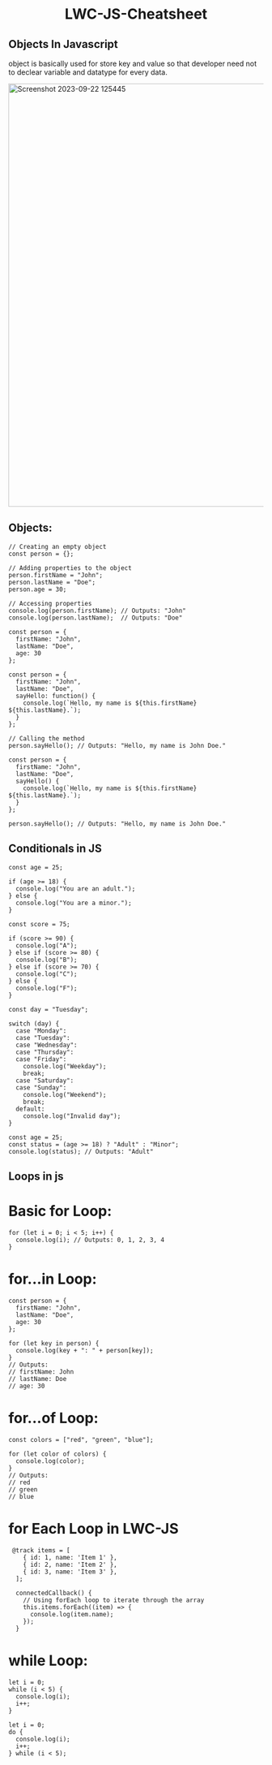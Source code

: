 <div align="center"> <h1>LWC-JS-Cheatsheet</h1></div>

## Objects In Javascript
object is basically used for store key and value so that developer need not to declear variable and datatype for every data.

<img width="834" alt="Screenshot 2023-09-22 125445" src="https://github.com/gaurravlokhande/Javascript-for-Salesforce-Developers-Lwc-Components/assets/119065314/232ba7f3-a18d-4cbf-a637-41e73cc451f0">

<br/>

## Objects:

```
// Creating an empty object
const person = {};

// Adding properties to the object
person.firstName = "John";
person.lastName = "Doe";
person.age = 30;

// Accessing properties
console.log(person.firstName); // Outputs: "John"
console.log(person.lastName);  // Outputs: "Doe"
```

```
const person = {
  firstName: "John",
  lastName: "Doe",
  age: 30
};
```

```
const person = {
  firstName: "John",
  lastName: "Doe",
  sayHello: function() {
    console.log(`Hello, my name is ${this.firstName} ${this.lastName}.`);
  }
};

// Calling the method
person.sayHello(); // Outputs: "Hello, my name is John Doe."
```

```
const person = {
  firstName: "John",
  lastName: "Doe",
  sayHello() {
    console.log(`Hello, my name is ${this.firstName} ${this.lastName}.`);
  }
};

person.sayHello(); // Outputs: "Hello, my name is John Doe."
```


## Conditionals in JS

```
const age = 25;

if (age >= 18) {
  console.log("You are an adult.");
} else {
  console.log("You are a minor.");
}
```

```
const score = 75;

if (score >= 90) {
  console.log("A");
} else if (score >= 80) {
  console.log("B");
} else if (score >= 70) {
  console.log("C");
} else {
  console.log("F");
}
```

```
const day = "Tuesday";

switch (day) {
  case "Monday":
  case "Tuesday":
  case "Wednesday":
  case "Thursday":
  case "Friday":
    console.log("Weekday");
    break;
  case "Saturday":
  case "Sunday":
    console.log("Weekend");
    break;
  default:
    console.log("Invalid day");
}
```

```
const age = 25;
const status = (age >= 18) ? "Adult" : "Minor";
console.log(status); // Outputs: "Adult"
```


## Loops in js

# Basic for Loop:
```
for (let i = 0; i < 5; i++) {
  console.log(i); // Outputs: 0, 1, 2, 3, 4
}
```
# for...in Loop:

```
const person = {
  firstName: "John",
  lastName: "Doe",
  age: 30
};

for (let key in person) {
  console.log(key + ": " + person[key]);
}
// Outputs:
// firstName: John
// lastName: Doe
// age: 30
```
# for...of Loop:
```
const colors = ["red", "green", "blue"];

for (let color of colors) {
  console.log(color);
}
// Outputs:
// red
// green
// blue
```

# for Each Loop in LWC-JS

```
 @track items = [
    { id: 1, name: 'Item 1' },
    { id: 2, name: 'Item 2' },
    { id: 3, name: 'Item 3' },
  ];

  connectedCallback() {
    // Using forEach loop to iterate through the array
    this.items.forEach((item) => {
      console.log(item.name);
    });
  }
```

# while Loop:
```
let i = 0;
while (i < 5) {
  console.log(i);
  i++;
}
```

```
let i = 0;
do {
  console.log(i);
  i++;
} while (i < 5);
```


